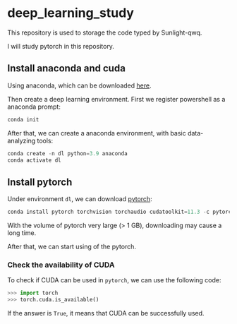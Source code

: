 # deep_learning_study

This repository is used to storage the code typed by Sunlight-qwq.

I will study pytorch in this repository.

## Install anaconda and cuda


Using anaconda, which can be downloaded [here](https://www.anaconda.com/).

Then create a deep learning environment. First we register powershell as a anaconda prompt:

```powershell
conda init
```

After that, we can create a anaconda environment, with basic data-analyzing tools:

```powershell
conda create -n dl python=3.9 anaconda
conda activate dl
```

## Install pytorch

Under environment `dl`, we can download [pytorch](https://pytorch.org/):

```powershell
conda install pytorch torchvision torchaudio cudatoolkit=11.3 -c pytorch
```

With the volume of pytorch very large (> 1 GB), downloading may cause a long time.

After that, we can start using of the pytorch.

### Check the availability of CUDA

To check if CUDA can be used in `pytorch`, we can use the following code:

```python
>>> import torch
>>> torch.cuda.is_available()
```

If the answer is `True`, it means that CUDA can be successfully used.
